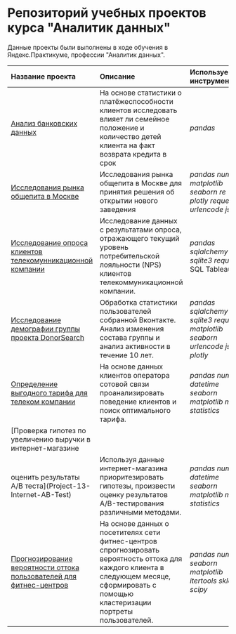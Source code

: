 # Репозиторий учебных проектов курса "Аналитик данных"


Данные проекты были выполнены в ходе обучения в Яндекс.Практикуме, профессии "Аналитик данных".

| Название проекта | Описание | Используемые инструменты | 
| :---------------------- | :---------------------- | :---------------------- |
| [Анализ банковских данных](Project-02-Bank-Credit-Score) | На основе статистики о платёжеспособности клиентов исследовать влияет ли семейное положение и количество детей клиента на факт возврата кредита в срок| *pandas* |
| [Исследования рынка общепита в Москве](Project-06-Restaraunt-Geocoder) | Исследования рынка общепита в Москве для принятия решения об открытии нового заведения| *pandas* *numpy* *matplotlib* *seaborn* *re* *plotly* *requests* *urlencode* *json* |
| [Исследование опроса клиентов телекомунникационной компании](Project-08-Telecom-Dashboard) | Исследование данных с результатами опроса, отражающего текущий уровень потребительской лояльности (NPS) клиентов телекоммуникационной компании.| *pandas* *sqlalchemy* *sqlite3* *requests* SQL Tableau|
| [Исследование демографии группы проекта DonorSearch](Project-11-Donorsearch) | Обработка статистики пользователей собранной Вконтакте. Анализ изменения состава группы и анализ активности в течение 10 лет.| *pandas* *sqlalchemy* *sqlite3* *requests* *matplotlib* *seaborn* *urlencode* *json* *plotly*|
| [Определение выгодного тарифа для телеком компании](Project-12-Telecom-Statistics) | На основе данных клиентов оператора сотовой связи проанализировать поведение клиентов и поиск оптимального тарифа.| *pandas* *numpy* *datetime* *seaborn* *matplotlib* *math* *statistics*|
| [Проверка гипотез по увеличению выручки в интернет-магазине
оценить результаты A/B теста](Project-13-Internet-AB-Test) | Используя данные интернет-магазина приоритезировать гипотезы, произвести оценку результатов A/B-тестирования различными методами.| *pandas* *numpy* *datetime* *seaborn* *matplotlib* *math* *statistics*|
| [Прогнозирование вероятности оттока пользователей для фитнес-центров](Project-14-Sport-ML) | На основе данных о посетителях сети фитнес-центров спрогнозировать вероятность оттока для каждого клиента в следующем месяце, сформировать с помощью кластеризации портреты пользователей.| *pandas* *numpy* *seaborn* *matplotlib* *itertools* *sklearn* *scipy* |











 
